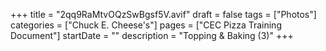 +++
title = "2qq9RaMtvOQzSwBgsf5V.avif"
draft = false
tags = ["Photos"]
categories = ["Chuck E. Cheese's"]
pages = ["CEC Pizza Training Document"]
startDate = ""
description = "Topping & Baking (3)"
+++
